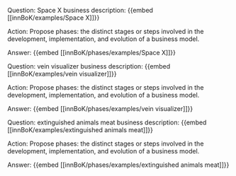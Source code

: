 Question: Space X business description:
{{embed [[innBoK/examples/Space X]]}}

Action: Propose phases: the distinct stages or steps involved in the development, implementation, and evolution of a business model.

Answer:
{{embed [[innBoK/phases/examples/Space X]]}}

Question: vein visualizer business description:
{{embed [[innBoK/examples/vein visualizer]]}}

Action: Propose phases: the distinct stages or steps involved in the development, implementation, and evolution of a business model.

Answer:
{{embed [[innBoK/phases/examples/vein visualizer]]}}

Question: extinguished animals meat business description:
{{embed [[innBoK/examples/extinguished animals meat]]}}

Action: Propose phases: the distinct stages or steps involved in the development, implementation, and evolution of a business model.

Answer:
{{embed [[innBoK/phases/examples/extinguished animals meat]]}}




